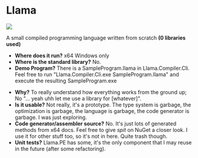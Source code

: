 # Llama

![](https://github.com/dauthleikr/llama/workflows/BuildAndTest/badge.svg)

A small compiled programming language written from scratch **(0 libraries used)**

- **Where does it run?** x64 Windows only
- **Where is the standard library?** No.
- **Demo Program?** There is a SampleProgram.llama in Llama.Compiler.Cli. Feel free to run "Llama.Compiler.Cli.exe SampleProgram.llama" and execute the resulting SampleProgram.exe

* **Why?** To really understand how everything works from the ground up; No "... yeah uhh let me use a library for [whatever]".
* **Is it usable?** Not really, it's a prototype. The type system is garbage, the optimization is garbage, the language is garbage, the code generator is garbage. I was just exploring.
* **Code generator/assembler source?** No. It's just lots of generated methods from x64 docs. Feel free to give _spit_ on NuGet a closer look. I use it for other stuff too, so it's not in here. Quite trash though.
* **Unit tests?** Llama.PE has some, it's the only component that I may reuse in the future (after some refactoring). 

